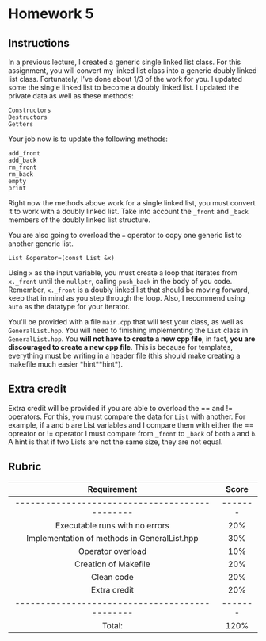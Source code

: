 # Homework 5

## Instructions
In a previous lecture, I created a generic single linked list class. For this assignment, you will convert my linked list class into a generic doubly linked list class. Fortunately, I've done about 1/3 of the work for you. I updated some the single linked list to become a doubly linked list. I updated the private data as well as these methods:

    Constructors
    Destructors
    Getters
    
Your job now is to update the following methods:

    add_front
    add_back
    rm_front
    rm_back
    empty
    print

Right now the methods above work for a single linked list, you must convert it to work with a doubly linked list. Take into account the `_front` and `_back` members of the doubly linked list structure.

You are also going to overload the `=` operator to copy one generic list to another generic list.

    List &operator=(const List &x)
    
Using `x` as the input variable, you must create a loop that iterates from `x._front` until the `nullptr`, calling `push_back` in the body of you code. Remember, `x._front` is a doubly linked list that should be moving forward, keep that in mind as you step through the loop. Also, I recommend using `auto` as the datatype for your iterator.

You'll be provided with a file `main.cpp` that will test your class, as well as `GeneralList.hpp`. You will need to finishing implementing the `List` class in `GeneralList.hpp`. You **will not have to create a new cpp file**, in fact, **you are discouraged to create a new cpp file**. This is because for templates, everything must be writing in a header file (this should make creating a makefile much easier \*hint\*\*hint\*).

## Extra credit
Extra credit will be provided if you are able to overload the == and != operators. For this, you must compare the data for `List` with another. For example, if `a` and `b` are List variables and I compare them with either the == opreator or != operator I must compare from `_front` to `_back` of both `a` and `b`. A hint is that if two Lists are not the same size, they are not equal.

## Rubric

| Requirement                                  | Score |
| :---:                                        | :---: |
|----------------------------------------------|-------|
| Executable runs with no errors               | 20%   |
| Implementation of methods in GeneralList.hpp | 30%   |
| Operator overload                            | 10%   |
| Creation of Makefile                         | 20%   |
| Clean code                                   | 20%   |
| Extra credit                                 | 20%   |
|----------------------------------------------|-------|
| Total:                                       | 120%  |